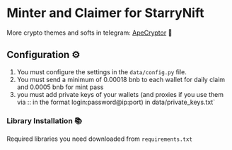 # Minter and Claimer for StarryNift

More crypto themes and softs in telegram: [ApeCryptor](https://t.me/+_xCNXumUNWJkYjAy "ApeCryptor") 🦧

## Configuration ⚙️
1. You must configure the settings in the `data/config.py` file.
2. You must send a minimum of 0.00018 bnb to each wallet for daily claim and 0.0005 bnb for mint pass
3. you must add private keys of your wallets (and proxies if you use them via :: in the format login:password@ip:port) in data/private_keys.txt`

### Library Installation 📚

Required libraries you need downloaded from `requirements.txt` 
